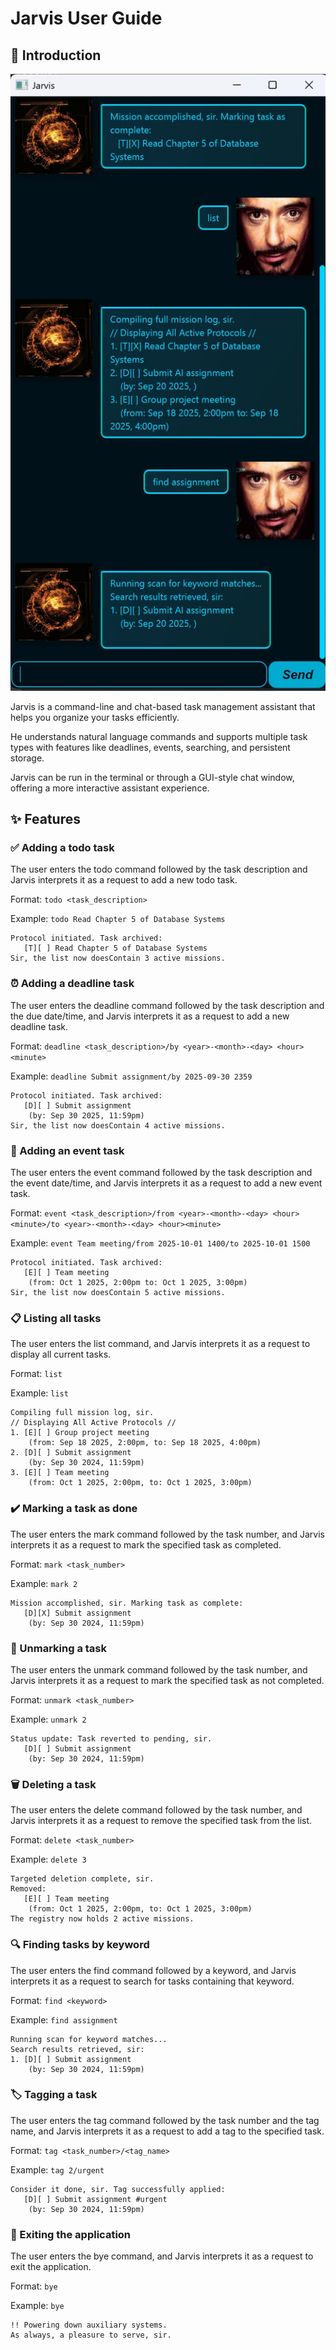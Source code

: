 # Jarvis User Guide

## 📖 Introduction
![Product Screenshot](./Ui.png)

Jarvis is a command-line and chat-based task management assistant that helps you organize your tasks efficiently.

He understands natural language commands and supports multiple task types with features like deadlines, events, searching, and persistent storage. 

Jarvis can be run in the terminal or through a GUI-style chat window, offering a more interactive assistant experience.

## ✨ Features

### ✅ Adding a todo task

The user enters the todo command followed by the task description and Jarvis interprets it as a request to add a new todo task.

Format: `todo <task_description>`

Example: `todo Read Chapter 5 of Database Systems`

```
Protocol initiated. Task archived:
   [T][ ] Read Chapter 5 of Database Systems 
Sir, the list now doesContain 3 active missions.
```

### ⏰ Adding a deadline task

The user enters the deadline command followed by the task description and the due date/time, and Jarvis interprets it as a request to add a new deadline task.

Format: `deadline <task_description>/by <year>-<month>-<day> <hour><minute>`

Example: `deadline Submit assignment/by 2025-09-30 2359`

```
Protocol initiated. Task archived:
   [D][ ] Submit assignment 
    (by: Sep 30 2025, 11:59pm)
Sir, the list now doesContain 4 active missions.
```


### 📅 Adding an event task

The user enters the event command followed by the task description and the event date/time, and Jarvis interprets it as a request to add a new event task.

Format: `event <task_description>/from <year>-<month>-<day> <hour><minute>/to <year>-<month>-<day> <hour><minute>`

Example: `event Team meeting/from 2025-10-01 1400/to 2025-10-01 1500`

```
Protocol initiated. Task archived:
   [E][ ] Team meeting 
    (from: Oct 1 2025, 2:00pm to: Oct 1 2025, 3:00pm)
Sir, the list now doesContain 5 active missions.
```

### 📋 Listing all tasks

The user enters the list command, and Jarvis interprets it as a request to display all current tasks.

Format: `list`

Example: `list`

```
Compiling full mission log, sir.
// Displaying All Active Protocols //
1. [E][ ] Group project meeting 
    (from: Sep 18 2025, 2:00pm, to: Sep 18 2025, 4:00pm)
2. [D][ ] Submit assignment 
    (by: Sep 30 2024, 11:59pm)
3. [E][ ] Team meeting 
    (from: Oct 1 2025, 2:00pm, to: Oct 1 2025, 3:00pm)
```

### ✔️ Marking a task as done

The user enters the mark command followed by the task number, and Jarvis interprets it as a request to mark the specified task as completed.

Format: `mark <task_number>`

Example: `mark 2`

```
Mission accomplished, sir. Marking task as complete:
   [D][X] Submit assignment 
    (by: Sep 30 2024, 11:59pm)
```

### 🔄 Unmarking a task

The user enters the unmark command followed by the task number, and Jarvis interprets it as a request to mark the specified task as not completed.

Format: `unmark <task_number>`

Example: `unmark 2`

```
Status update: Task reverted to pending, sir.
   [D][ ] Submit assignment 
    (by: Sep 30 2024, 11:59pm)
```

### 🗑️ Deleting a task

The user enters the delete command followed by the task number, and Jarvis interprets it as a request to remove the specified task from the list.

Format: `delete <task_number>`

Example: `delete 3`

```
Targeted deletion complete, sir.
Removed:
   [E][ ] Team meeting 
    (from: Oct 1 2025, 2:00pm, to: Oct 1 2025, 3:00pm)
The registry now holds 2 active missions.
```

### 🔍 Finding tasks by keyword

The user enters the find command followed by a keyword, and Jarvis interprets it as a request to search for tasks containing that keyword.

Format: `find <keyword>`

Example: `find assignment`

```
Running scan for keyword matches...
Search results retrieved, sir:
1. [D][ ] Submit assignment 
    (by: Sep 30 2024, 11:59pm)
```

### 🏷️ Tagging a task

The user enters the tag command followed by the task number and the tag name, and Jarvis interprets it as a request to add a tag to the specified task.

Format: `tag <task_number>/<tag_name>`

Example: `tag 2/urgent`

```
Consider it done, sir. Tag successfully applied:
   [D][ ] Submit assignment #urgent 
    (by: Sep 30 2024, 11:59pm)
```

### 🚪 Exiting the application

The user enters the bye command, and Jarvis interprets it as a request to exit the application.

Format: `bye`

Example: `bye`

```
!! Powering down auxiliary systems.
As always, a pleasure to serve, sir.
```
